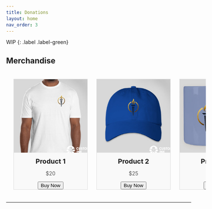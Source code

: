```yaml
---
title: Donations
layout: home
nav_order: 3
---
```

WIP
{: .label .label-green}

<html lang="en">
<head>
  <meta charset="UTF-8">
  <meta name="viewport" content="width=device-width, initial-scale=1.0">
  <title>Merchandise</title>
  <style>
    .merchandise-container {
      width: 100%;
      overflow-x: auto;
      white-space: nowrap;
      padding: 20px;
    }
    .merch-box {
      display: inline-block;
      width: 200px;
      height: 300px;
      margin-right: 20px;
      border: 1px solid #ddd;
      text-align: center;
      background-color: #f9f9f9;
    }
    .merch-box img {
      width: 100%;
      height: 200px;
    }
    .merch-box h3 {
      margin: 10px 0;
      font-size: 18px;
    }
    .merch-box p {
      font-size: 14px;
      color: #555;
    }
  </style>
</head>
<body>
  <h2>Merchandise</h2>
  <div class="merchandise-container">
    <div class="merch-box">
      <img src="product1.jpg" alt="Product 1">
      <h3>Product 1</h3>
      <p>$20</p>
            <button href="/Error.html" class="submit-button">Buy Now</button>
    </div>
    <div class="merch-box">
      <img src="product2.jpg" alt="Product 2">
      <h3>Product 2</h3>
      <p>$25</p>
            <button href="/Error.html" class="submit-button">Buy Now</button>
    </div>
    <div class="merch-box">
      <img src="product3.jpg" alt="Product 3">
      <h3>Product 3</h3>
      <p>$30</p>
      <button href="/Error.html" class="submit-button">Buy Now</button>
    </div>
    <!-- Add more product boxes here -->
  </div>
</body>
</html>

----